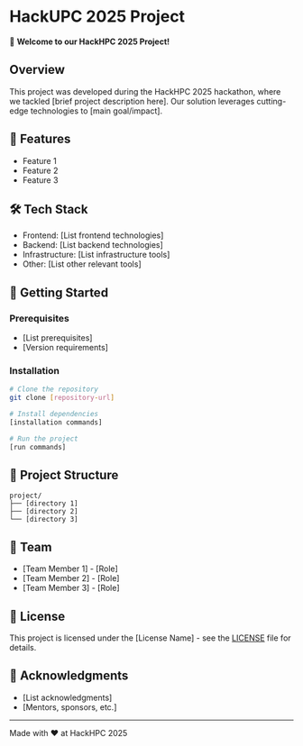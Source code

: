 # HackUPC 2025 Project

🚀 **Welcome to our HackHPC 2025 Project!**

## Overview
This project was developed during the HackHPC 2025 hackathon, where we tackled [brief project description here]. Our solution leverages cutting-edge technologies to [main goal/impact].

## 🎯 Features
- Feature 1
- Feature 2
- Feature 3

## 🛠️ Tech Stack
- Frontend: [List frontend technologies]
- Backend: [List backend technologies]
- Infrastructure: [List infrastructure tools]
- Other: [List other relevant tools]

## 🚀 Getting Started

### Prerequisites
- [List prerequisites]
- [Version requirements]

### Installation
```bash
# Clone the repository
git clone [repository-url]

# Install dependencies
[installation commands]

# Run the project
[run commands]
```

## 📁 Project Structure
```
project/
├── [directory 1]
├── [directory 2]
└── [directory 3]
```

## 🤝 Team
- [Team Member 1] - [Role]
- [Team Member 2] - [Role]
- [Team Member 3] - [Role]

## 📝 License
This project is licensed under the [License Name] - see the [LICENSE](LICENSE) file for details.

## 🙏 Acknowledgments
- [List acknowledgments]
- [Mentors, sponsors, etc.]

---

Made with ❤️ at HackHPC 2025 